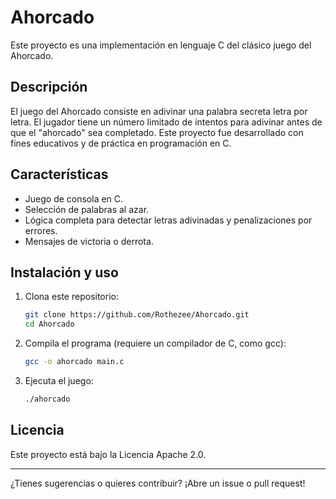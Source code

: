 # Ahorcado

Este proyecto es una implementación en lenguaje C del clásico juego del Ahorcado.

## Descripción

El juego del Ahorcado consiste en adivinar una palabra secreta letra por letra. El jugador tiene un número limitado de intentos para adivinar antes de que el "ahorcado" sea completado. Este proyecto fue desarrollado con fines educativos y de práctica en programación en C.

## Características

- Juego de consola en C.
- Selección de palabras al azar.
- Lógica completa para detectar letras adivinadas y penalizaciones por errores.
- Mensajes de victoria o derrota.

## Instalación y uso

1. Clona este repositorio:
   ```sh
   git clone https://github.com/Rothezee/Ahorcado.git
   cd Ahorcado
   ```

2. Compila el programa (requiere un compilador de C, como gcc):
   ```sh
   gcc -o ahorcado main.c
   ```

3. Ejecuta el juego:
   ```sh
   ./ahorcado
   ```

## Licencia

Este proyecto está bajo la Licencia Apache 2.0.

---
¿Tienes sugerencias o quieres contribuir? ¡Abre un issue o pull request!
